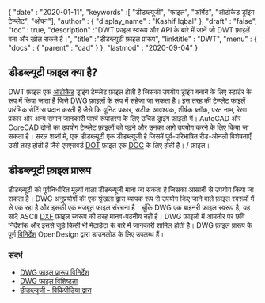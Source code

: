 {
  "date" : "2020-01-11",
  "keywords" :[ "डीडब्ल्यूजी", "फाइल", "फॉर्मेट", "ऑटोकैड ड्रॉइंग टेम्प्लेट", "ओपन"],
  "author" : {
    "display_name" : "Kashif Iqbal"
},
  "draft" : "false",
  "toc" : true,
  "description" :"DWT फ़ाइल स्वरूप और API के बारे में जानें जो DWT फ़ाइलें बना और खोल सकते हैं।",
  "title" :"डीडब्ल्यूटी फ़ाइल प्रारूप",
  "linktitle" : "DWT",
  "menu" : {
    "docs" : {
      "parent" : "cad"
}
},
  "lastmod" : "2020-09-04"
}

## डीडब्ल्यूटी फाइल क्या है?

DWT फ़ाइल एक [ऑटोकैड](https://www.autodesk.com/) ड्राइंग टेम्प्लेट फ़ाइल होती है जिसका उपयोग ड्रॉइंग बनाने के लिए स्टार्टर के रूप में किया जाता है जिसे [DWG](/hi/cad/dwg/) फ़ाइलों के रूप में सहेजा जा सकता है। इस तरह की टेम्प्लेट फाइलें प्रारंभिक सेटिंग्स प्रदान करती हैं जैसे कि यूनिट प्रकार, सटीक आवश्यक, शीर्षक ब्लॉक, परत नाम, रेखा प्रकार और अन्य समान जानकारी पार्श्व रूपांतरण के लिए उचित ड्राइंग फ़ाइलों में। AutoCAD और CoreCAD दोनों का उपयोग टेम्प्लेट फ़ाइलों को पढ़ने और उनका आगे उपयोग करने के लिए किया जा सकता है। सरल शब्दों में, एक डीडब्ल्यूटी एक डीडब्ल्यूजी है जिसमें पूर्व-परिभाषित रीड-ओनली विशेषताएँ उसी तरह होती हैं जैसे एमएसवर्ड [DOT](/hi/word-processing/dot/) फ़ाइल एक [DOC](/hi/word-processing/doc/) के लिए होती है। / फ़ाइल।

## डीडब्ल्यूटी फ़ाइल प्रारूप

डीडब्ल्यूटी को पूर्वनिर्धारित मूल्यों वाला डीडब्ल्यूजी माना जा सकता है जिसका आसानी से उपयोग किया जा सकता है। DWG अनुप्रयोगों की एक श्रृंखला द्वारा व्यापक रूप से उपयोग किए जाने वाले फ़ाइल स्वरूपों में से एक रहा है और इसकी एक मजबूत फ़ाइल संरचना है। चूंकि DWG एक बाइनरी फ़ाइल स्वरूप है, यह सादे ASCII [DXF](/hi/cad/dxf/) फ़ाइल स्वरूप की तरह मानव-पठनीय नहीं है। DWG फ़ाइलों में आमतौर पर छवि निर्देशांक और इससे जुड़े किसी भी मेटाडेटा के बारे में जानकारी शामिल होती है। DWG फ़ाइल प्रारूप के पूर्ण [विनिर्देश](https://www.opendesign.com/files/guestdownloads/OpenDesign_Specification_for_.dwg_files.pdf) OpenDesign द्वारा डाउनलोड के लिए उपलब्ध हैं।

### संदर्भ

* [DWG फ़ाइल प्रारूप विनिर्देश](https://www.opendesign.com/files/guestdownloads/OpenDesign_Specification_for_.dwg_files.pdf)
* [DWG फ़ाइल विशिष्टता](https://www.scan2cad.com/blog/dwg/file-spec/)
* [डीडब्ल्यूजी - विकिपीडिया द्वारा](https://en.wikipedia.org/wiki/.dwg)

